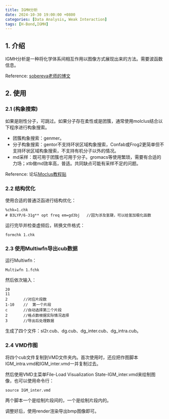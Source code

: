 ```yaml
---
title: IGMH分析
date: 2024-10-30 19:00:00 +0800
categories: [Data Analysis, Weak Interaction]
tags: [H-Bond,IGMH]     
---
```

## 1. 介绍
IGMH分析是一种将化学体系间相互作用以图像方式展现出来的方法。需要波函数信息。

Reference: [sobereva老师的博文][example] 

[example]: http://sobereva.com/621 "使用Multiwfn做IGMH分析非常清晰直观地展现化学体系中的相互作用"

## 2. 使用
### 2.1 (构象搜索)
如果是刚性分子，可跳过。如果分子存在柔性或是团簇，通常使用molclus结合以下程序进行构象搜索。
- 团簇构象搜索：genmer。
- 分子构象搜索：gentor不支持环状区域构象搜索，Confab或Frog2更简单但不支持环状区域构象搜索，不支持有机分子以外的情况。
- md采样：既可用于团簇也可用于分子。gromacs等使用繁琐，需要有合适的力场；xtb做md效率高，普适。共同缺点可能有采样不足的问题。

Reference: 论坛[Moclus教程贴][example]

[example]: http://bbs.keinsci.com/forum.php?mod=viewthread&tid=577 "使用molclus程序做团簇构型搜索和分子构象搜索"

### 2.2 结构优化
使用合适的普通泛函进行结构优化：
```
%chk=1.chk
# B3LYP/6-31g** opt freq em=gd3bj   //因为涉及氢键，可以给氢加极化函数
```
运行完毕并检查虚频后，转换文件格式：
```
formchk 1.chk
```
### 2.3 使用Multiwfn导出cub数据
运行Multiwfn：
```
Multiwfn 1.fchk
```
然后依次输入：
```
20
11
2       //对应片段数
1-10    //  第一个片段
c       //自动选择第二个片段
2       //格点数根据实际情况选择
3       //导出后处理数据
```
生成了四个文件：sl2r.cub、dg.cub、dg_inter.cub、dg_intra.cub。
### 2.4 VMD作图
将四个cub文件复制到VMD文件夹内。首次使用时，还应把作图脚本IGM_intra.vmd和IGM_inter.vmd一并复制过去。

然后使用VMD主菜单File-Load Visualization State-IGM_inter.vmd来绘制图像，也可以使用命令行：
```
source IGM_inter.vmd
```
两个脚本一个是绘制片段间的，一个是绘制片段内的。

调整好后，使用render渲染导出bmp图像即可。





